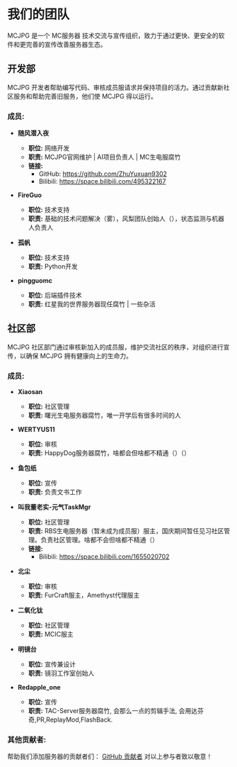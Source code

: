 # 我们的团队

MCJPG 是一个 MC服务器 技术交流与宣传组织，致力于通过更快、更安全的软件和更完善的宣传改善服务器生态。

## 开发部
MCJPG 开发者帮助编写代码、审核成员服请求并保持项目的活力。通过贡献新社区服务和帮助完善旧服务，他们使 MCJPG 得以运行。

### 成员:
*   **随风潜入夜**
    *   **职位:** 网络开发
    *   **职责:** MCJPG官网维护 | AI项目负责人 | MC生电服腐竹
    *   **链接:**
        *   GitHub: https://github.com/ZhuYuxuan9302
        *   Bilibili: https://space.bilibili.com/495322167

*   **FireGuo**
    *   **职位:** 技术支持
    *   **职责:** 基础的技术问题解决（雾），风梨团队创始人（），状态监测与机器人负责人

*   **孤帆**
    *   **职位:** 技术支持
    *   **职责:** Python开发

*   **pingguomc**
    *   **职位:** 后端插件技术
    *   **职责:** 红星我的世界服务器现任腐竹 | 一些杂活

## 社区部
MCJPG 社区部门通过审核新加入的成员服，维护交流社区的秩序，对组织进行宣传，以确保 MCJPG 拥有健康向上的生命力。

### 成员:
*   **Xiaosan**
    *   **职位:** 社区管理
    *   **职责:** 曙光生电服务器腐竹，唯一开学后有很多时间的人

*   **WERTYUS11**
    *   **职位:** 审核
    *   **职责:** HappyDog服务器腐竹，啥都会但啥都不精通（）（）

*   **鱼包纸**
    *   **职位:** 宣传
    *   **职责:** 负责文书工作

*   **叫我董老实-元气TaskMgr**
    *   **职位:** 社区管理
    *   **职责:** RBS生电服务器（暂未成为成员服）服主，国庆期间暂任见习社区管理。负责社区管理。啥都不会但啥都不精通（）
    *   **链接:**
        *   Bilibili: https://space.bilibili.com/1655020702

*   **北尘**
    *   **职位:** 审核
    *   **职责:** FurCraft服主，Amethyst代理服主

*   **二氧化钛**
    *   **职位:** 社区管理
    *   **职责:** MCIC服主

*   **明镜台**
    *   **职位:** 宣传兼设计
    *   **职责:** 镜羽工作室创始人

*   **Redapple_one**
    *   **职位:** 宣传
    *   **职责:** TAC-Server服务器腐竹, 会那么一点的剪辑手法, 会用达芬奇,PR,ReplayMod,FlashBack.

### 其他贡献者:
帮助我们添加服务器的贡献者们：
[GitHub 贡献者](https://github.com/MineJPGCraft/MCJPG/graphs/contributors)
对以上参与者致以敬意！
